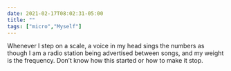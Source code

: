 ```yaml
---
date: 2021-02-17T08:02:31-05:00
title: ""
tags: ["micro","Myself"]
---
```

Whenever I step on a scale, a voice in my head sings the numbers as though I am a radio station being advertised between songs, and my weight is the frequency. Don’t know how this started or how to make it stop.
